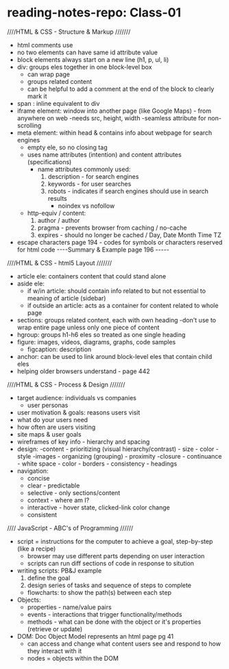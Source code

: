 # reading-notes-repo: Class-01

////HTML & CSS - Structure & Markup ///////
- html comments use <!-- -->
- no two elements can have same id attribute value
- block elements always start on a new line (h1, p, ul, li)
- div: groups eles together in one block-level box
    - can wrap page
    - groups related content
    - can be helpful to add a comment at the end of the block to clearly mark it
- span : inline equivalent to div
- iframe element: window into another page (like Google Maps) - from anywhere on web
    -needs src, height, width
    -seamless attribute for non-scrolling
- meta element: within head & contains info about webpage for search engines 
    - empty ele, so no closing tag
    - uses name attributes (intention) and content attributes (specifications)
        - name attributes commonly used:
            1) description - for search engines
            1) keywords - for user searches
            1) robots - indicates if search engines should use in search results
                - noindex vs nofollow
    - http-equiv / content: 
        1) author / author
        1) pragma - prevents browser from caching / no-cache
        1) expires - should no longer be cached / Day, Date Month Time TZ
- escape characters page 194 - codes for symbols or characters reserved for html code
----Summary & Example page 196 -----   


////HTML & CSS - html5 Layout ///////
- article ele: containers content that could stand alone
- aside ele: 
    - if w/in article: should contain info related to but not essential to meaning of article (sidebar)
    - if outside an article: acts as a container for content related to whole page
- sections: groups related content, each with own heading 
    -don't use to wrap entire page unless only one piece of content
- hgroup: groups h1-h6 eles so treated as one single heading
- figure: images, videos, diagrams, graphs, code samples
    - figcaption: description
- anchor: can be used to link around block-level eles that contain child eles
- helping older browsers understand - page 442


////HTML & CSS - Process & Design ///////
- target audience: individuals vs companies
    - user personas
- user motivation & goals: reasons users visit
- what do your users need
- how often are users visiting
- site maps & user goals
- wireframes of key info - hierarchy and spacing
- design: 
        -content 
        - prioritizing (visual hierarchy/contrast) 
            - size
            - color
            - style
            -images
        - organizing (grouping)
            - proximity
            -closure
            - continuance
            - white space
            - color
            - borders
            - consistency
            - headings
- navigation: 
    - concise
    - clear - predictable
    - selective - only sections/content
    - context - where am I?
    - interactive - hover state, clicked-link color change
    - consistent


//// JavaScript - ABC's of Programming //////
- script = instructions for the computer to achieve a goal, step-by-step (like a recipe)
    - browser may use different parts depending on user interaction
    - scripts can run diff sections of code in response to sitution
- writing scripts: PB&J example
    1) define the goal 
    1) design series of tasks and sequence of steps to complete 
    - flowcharts: to show the path(s) between each step
- Objects: 
    - properties - name/value pairs
    - events - interactions that trigger functionality/methods
    - methods - what can be done with the object or it's properties (retrieve or update)
- DOM: Doc Object Model represents an html page pg 41
    - can access and change what content users see and respond to how they interact with it
    - nodes = objects within the DOM